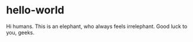 # hello-world

Hi humans.
This is an elephant, who always feels irrelephant.
Good luck to you, geeks.
